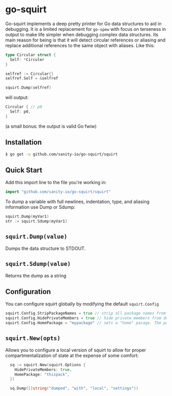 # go-squirt

Go-squirt implements a deep pretty printer for Go data structures to aid in debugging. It is a limited
replacement for `go-spew` with focus on terseness in output to make life simpler when debugging complex
data structures. Its main reason for being is that it will detect circular references or aliasing and
replace additional references to the same object with aliases. Like this:


```go
type Circular struct {
  Self: *Circuler
}

selfref := Circular{}
selfref.Self = &selfref

squirt.Dump(selfref)
```

will output:

```go
Circular { // p0
  Self: p0,
}
```
(a small bonus: the output is valid Go fwiw)

## Installation

```bash
$ go get -u github.com/sanity-io/go-squirt/squirt
```

## Quick Start

Add this import line to the file you're working in:

```go
import "github.com/sanity-io/go-squirt/squirt"
```

To dump a variable with full newlines, indentation, type, and aliasing
information use Dump or Sdump:

```go
squirt.Dump(myVar1)
str := squirt.Sdump(myVar1)
```
## `squirt.Dump(value)`
Dumps the data structure to STDOUT.

## `squirt.Sdump(value)`
Returns the dump as a string

## Configuration
You can configure squirt globally by modifying the default `squirt.Config`

```go
squirt.Config.StripPackageNames = true // strip all package names from types
squirt.Config.HidePrivateMembers = true // hide private members from dumped structs
squirt.Config.HomePackage = "mypackage" // sets a "home" pacage. The package name will be stripped from all its types
```
## `squirt.New(opts)`
Allows you to configure a local version of squirt to allow for proper compartmentalization of state at the
expense of some comfort:

``` go
  sq := squirt.New(squirt.Options {
    HidePrivateMembers: true,
    HomePackage: "thispack",
  })

  sq.Dump([]string("dumped", "with", "local", "settings"))
```

